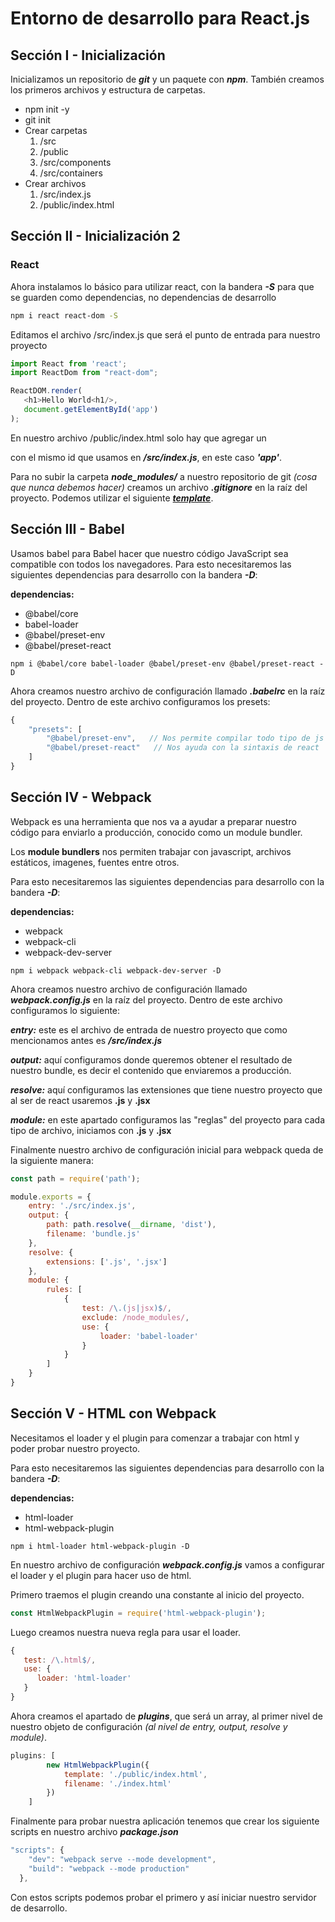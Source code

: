 # Entorno de desarrollo para React.js

## Sección I - Inicialización
Inicializamos un repositorio de ***git*** y un paquete con ***npm***.
También creamos los primeros archivos y estructura de carpetas.

- npm init -y
- git init
- Crear carpetas
   1. /src
   2. /public
   3. /src/components 
   4. /src/containers
- Crear archivos
   1. /src/index.js
   2. /public/index.html



## Sección II - Inicialización 2 
### React

Ahora instalamos lo básico para utilizar react, con la bandera ***-S*** para que se guarden como dependencias, no dependencias de desarrollo
````bash
npm i react react-dom -S
````

Editamos el archivo /src/index.js que será el punto de entrada para nuestro proyecto

```javascript
import React from 'react';
import ReactDom from "react-dom";

ReactDOM.render(
   <h1>Hello World<h1/>,
   document.getElementById('app')
);
```
En nuestro archivo /public/index.html solo hay que agregar un ***<div/>*** con el mismo id que usamos en ***/src/index.js***, en este caso ***'app'***.

Para no subir la carpeta ***node_modules/*** a nuestro repositorio de git *(cosa que nunca debemos hacer)* creamos un archivo ***.gitignore*** en la raíz del proyecto.
Podemos utilizar el siguiente [***template***](https://gist.github.com/gndx/747a8913d12e96ff8374e2125efde544).



## Sección III - Babel

Usamos babel para Babel hacer que nuestro código JavaScript sea compatible con todos los navegadores. Para esto necesitaremos las siguientes dependencias para desarrollo con la bandera ***-D***:

**dependencias:**

- @babel/core 
- babel-loader 
- @babel/preset-env 
- @babel/preset-react
````
npm i @babel/core babel-loader @babel/preset-env @babel/preset-react -D
````
Ahora creamos nuestro archivo de configuración llamado ***.babelrc*** en la raíz del proyecto. Dentro de este archivo configuramos los presets:

````javascript
{
    "presets": [
        "@babel/preset-env",   // Nos permite compilar todo tipo de js desde ecmascript 5
        "@babel/preset-react"   // Nos ayuda con la sintaxis de react
    ]
}
````


## Sección IV - Webpack

Webpack es una herramienta que nos va a ayudar a preparar nuestro código para enviarlo a producción, conocido como un module bundler.

Los **module bundlers** nos permiten trabajar con javascript, archivos estáticos, imagenes, fuentes entre otros.

Para esto necesitaremos las siguientes dependencias para desarrollo con la bandera ***-D***:

**dependencias:**

- webpack
- webpack-cli 
- webpack-dev-server

````
npm i webpack webpack-cli webpack-dev-server -D
````
Ahora creamos nuestro archivo de configuración llamado ***webpack.config.js*** en la raíz del proyecto. Dentro de este archivo configuramos lo siguiente:

***entry:*** este es el archivo de entrada de nuestro proyecto que como mencionamos antes es ***/src/index.js***

***output:*** aquí configuramos donde queremos obtener el resultado de nuestro bundle, es decir el contenido que enviaremos a producción.

***resolve:*** aquí configuramos las extensiones que tiene nuestro proyecto que al ser de react usaremos **.js** y **.jsx**

***module:*** en este apartado configuramos las "reglas" del proyecto para cada tipo de archivo, iniciamos con **.js** y **.jsx**

Finalmente nuestro archivo de configuración inicial para webpack queda de la siguiente manera:

````js
const path = require('path');

module.exports = {
    entry: './src/index.js',
    output: {
        path: path.resolve(__dirname, 'dist'),
        filename: 'bundle.js'
    },
    resolve: {
        extensions: ['.js', '.jsx']
    },
    module: {
        rules: [
            {
                test: /\.(js|jsx)$/,
                exclude: /node_modules/,
                use: {
                    loader: 'babel-loader'
                }
            }
        ]
    }
}
````


## Sección V - HTML con Webpack

Necesitamos el loader y el plugin para comenzar a trabajar con html y poder probar nuestro proyecto.

Para esto necesitaremos las siguientes dependencias para desarrollo con la bandera ***-D***:

**dependencias:**

- html-loader
- html-webpack-plugin 

````
npm i html-loader html-webpack-plugin -D
````
En nuestro archivo de configuración ***webpack.config.js*** vamos a configurar el loader y el plugin para hacer uso de html.

Primero traemos el plugin creando una constante al inicio del proyecto.
````js
const HtmlWebpackPlugin = require('html-webpack-plugin');
````

Luego creamos nuestra nueva regla para usar el loader.
````js
{
   test: /\.html$/,
   use: {
      loader: 'html-loader'
   }
}
````

Ahora creamos el apartado de ***plugins***, que será un array, al primer nivel de nuestro objeto de configuración *(al nivel de entry, output, resolve y module)*.
````js
plugins: [
        new HtmlWebpackPlugin({
            template: './public/index.html',
            filename: './index.html'    
        })
    ]
````

Finalmente para probar nuestra aplicación tenemos que crear los siguiente scripts en nuestro archivo ***package.json***
````js
"scripts": {
    "dev": "webpack serve --mode development",
    "build": "webpack --mode production"
  },
````

Con estos scripts podemos probar el primero y así iniciar nuestro servidor de desarrollo.